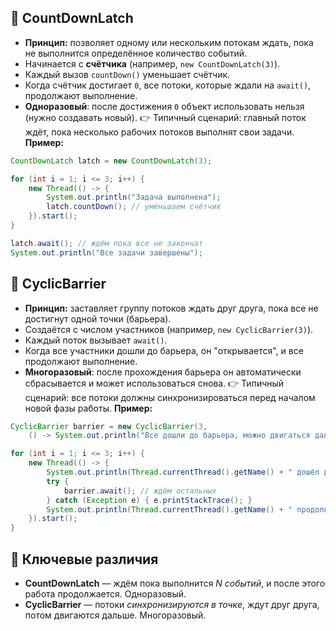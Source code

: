 ## 🔹 **CountDownLatch**
- **Принцип:** позволяет одному или нескольким потокам ждать, пока не выполнится определённое количество событий.
- Начинается с **счётчика** (например, `new CountDownLatch(3)`).
- Каждый вызов `countDown()` уменьшает счётчик.
- Когда счётчик достигает `0`, все потоки, которые ждали на `await()`, продолжают выполнение.
- **Одноразовый**: после достижения `0` объект использовать нельзя (нужно создавать новый).
 👉 Типичный сценарий: главный поток ждёт, пока несколько рабочих потоков выполнят свои задачи.
**Пример:**
```java
CountDownLatch latch = new CountDownLatch(3);

for (int i = 1; i <= 3; i++) {
    new Thread(() -> {
        System.out.println("Задача выполнена");
        latch.countDown(); // уменьшаем счётчик
    }).start();
}

latch.await(); // ждём пока все не закончат
System.out.println("Все задачи завершены");
```
## 🔹 **CyclicBarrier**
- **Принцип:** заставляет группу потоков ждать друг друга, пока все не достигнут одной точки (барьера).
- Создаётся с числом участников (например, `new CyclicBarrier(3)`).
- Каждый поток вызывает `await()`.
- Когда все участники дошли до барьера, он "открывается", и все продолжают выполнение.
- **Многоразовый**: после прохождения барьера он автоматически сбрасывается и может использоваться снова.
👉 Типичный сценарий: все потоки должны синхронизироваться перед началом новой фазы работы.
**Пример:**
```java
CyclicBarrier barrier = new CyclicBarrier(3, 
    () -> System.out.println("Все дошли до барьера, можно двигаться дальше"));

for (int i = 1; i <= 3; i++) {
    new Thread(() -> {
        System.out.println(Thread.currentThread().getName() + " дошёл до барьера");
        try {
            barrier.await(); // ждём остальных
        } catch (Exception e) { e.printStackTrace(); }
        System.out.println(Thread.currentThread().getName() + " продолжает работу");
    }).start();
}
```
## 🔹 Ключевые различия
- **CountDownLatch** — ждём пока выполнится _N событий_, и после этого работа продолжается. Одноразовый.
- **CyclicBarrier** — потоки _синхронизируются в точке_, ждут друг друга, потом двигаются дальше. Многоразовый.
